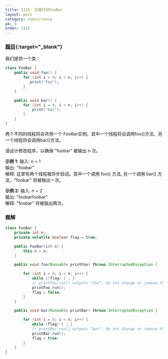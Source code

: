 ```yaml
---
title: 1115. 交替打印FooBar
layout: post
category: concurrency
pk: 5
order: 1115
---
```


### [题目](https://leetcode-cn.com/problems/print-foobar-alternately/){:target="_blank"}

我们提供一个类：

```java
class FooBar {
    public void foo() {
        for (int i = 0; i < n; i++) {
           print("foo");
        }
    }

    public void bar() {
        for (int i = 0; i < n; i++) {
            print("bar");
        }
    }
}

```

两个不同的线程将会共用一个 FooBar实例。其中一个线程将会调用foo()方法，另一个线程将会调用bar()方法。

请设计修改程序，以确保 "foobar" 被输出 n 次。



**示例 1:**
输入: n = 1  
输出: "foobar"  
解释: 这里有两个线程被异步启动。其中一个调用 foo() 方法, 另一个调用 bar() 方法，"foobar" 将被输出一次。

**示例 2:**
输入: n = 2  
输出: "foobarfoobar"  
解释: "foobar" 将被输出两次。

### 题解
```java
class FooBar {
    private int n;
    private volatile boolean flag = true;

    public FooBar(int n) {
        this.n = n;
    }

    public void foo(Runnable printFoo) throws InterruptedException {

        for (int i = 0; i < n; i++) {
            while (!flag) { ; }
            // printFoo.run() outputs "foo". Do not change or remove this line.
            printFoo.run();
            flag = false;
        }
    }

    public void bar(Runnable printBar) throws InterruptedException {

        for (int i = 0; i < n; i++) {
            while (flag) { ; }
            // printBar.run() outputs "bar". Do not change or remove this line.
            printBar.run();
            flag = true;
        }
    }
}
```